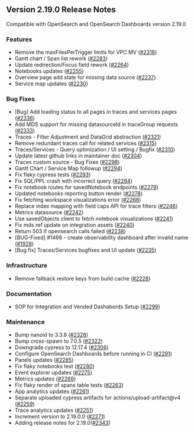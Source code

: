 ## Version 2.19.0 Release Notes

Compatible with OpenSearch and OpenSearch Dashboards version 2.19.0

### Features

- Remove the maxFilesPerTrigger limits for VPC MV ([#2318](https://github.com/opensearch-project/dashboards-observability/pull/2318))
- Gantt chart / Span list rework ([#2283](https://github.com/opensearch-project/dashboards-observability/pull/2283))
- Update redirection/Focus field rework ([#2264](https://github.com/opensearch-project/dashboards-observability/pull/2264))
- Notebooks updates ([#2255](https://github.com/opensearch-project/dashboards-observability/pull/2255))
- Overview page add state for missing data source ([#2237](https://github.com/opensearch-project/dashboards-observability/pull/2237))
- Service map updates ([#2230](https://github.com/opensearch-project/dashboards-observability/pull/2230))

### Bug Fixes

- [Bug] Add loading status to all pages in traces and services pages ([#2336](https://github.com/opensearch-project/dashboards-observability/pull/2336))
- Add MDS support for missing datasourceId in traceGroup requests ([#2333](https://github.com/opensearch-project/dashboards-observability/pull/2333))
- Traces - Filter Adjustment and DataGrid abstraction ([#2321](https://github.com/opensearch-project/dashboards-observability/pull/2321))
- Remove redundant traces call for related services ([#2315](https://github.com/opensearch-project/dashboards-observability/pull/2315))
- Traces/Services - Query optimization / UI setting / Bugfix ([#2310](https://github.com/opensearch-project/dashboards-observability/pull/2310))
- Update latest github links in maintainer doc ([#2304](https://github.com/opensearch-project/dashboards-observability/pull/2304))
- Traces custom source - Bug Fixes ([#2298](https://github.com/opensearch-project/dashboards-observability/pull/2298))
- Gantt Chart / Service Map followup ([#2294](https://github.com/opensearch-project/dashboards-observability/pull/2294))
- Fix flaky cypress tests ([#2293](https://github.com/opensearch-project/dashboards-observability/pull/2293))
- Fix SQL/PPL crash with incorrect query ([#2284](https://github.com/opensearch-project/dashboards-observability/pull/2284))
- Fix notebook routes for savedNotebook endpoints ([#2279](https://github.com/opensearch-project/dashboards-observability/pull/2279))
- Updated notebooks reporting button render ([#2278](https://github.com/opensearch-project/dashboards-observability/pull/2278))
- Fix fetching workspace visualizations error ([#2268](https://github.com/opensearch-project/dashboards-observability/pull/2268))
- Replace index mapping with field caps API for trace filters ([#2246](https://github.com/opensearch-project/dashboards-observability/pull/2246))
- Metrics datasource ([#2242](https://github.com/opensearch-project/dashboards-observability/pull/2242))
- Use savedObjects client to fetch notebook visualizations ([#2241](https://github.com/opensearch-project/dashboards-observability/pull/2241))
- Fix mds ref update on integration assets ([#2240](https://github.com/opensearch-project/dashboards-observability/pull/2240))
- Return 503 if opensearch calls failed ([#2238](https://github.com/opensearch-project/dashboards-observability/pull/2238))
- [BUG-Fixed] #1466 - create observability dashboard after invalid name ([#1928](https://github.com/opensearch-project/dashboards-observability/pull/1928))
- [Bug fix] Traces/Services bugfixes and UI update ([#2235](https://github.com/opensearch-project/dashboards-observability/pull/2235))

### Infrastructure

- Remove fallback restore keys from build cache ([#2228](https://github.com/opensearch-project/dashboards-observability/pull/2228))

### Documentation

- SOP for Integration and Vended Dashabords Setup ([#2299](https://github.com/opensearch-project/dashboards-observability/pull/2299))

### Maintenance

- Bump nanoid to 3.3.8 ([#2328](https://github.com/opensearch-project/dashboards-observability/pull/2328))
- Bump cross-spawn to 7.0.5 ([#2322](https://github.com/opensearch-project/dashboards-observability/pull/2322))
- Downgrade cypress to 12.17.4 ([#2306](https://github.com/opensearch-project/dashboards-observability/pull/2306))
- Configure OpenSearch Dashboards before running in CI ([#2291](https://github.com/opensearch-project/dashboards-observability/pull/2291))
- Panels updates ([#2285](https://github.com/opensearch-project/dashboards-observability/pull/2285))
- Fix flaky notebooks test ([#2280](https://github.com/opensearch-project/dashboards-observability/pull/2280))
- Event explorer updates ([#2275](https://github.com/opensearch-project/dashboards-observability/pull/2275))
- Metrics updates ([#2269](https://github.com/opensearch-project/dashboards-observability/pull/2269))
- Fix flaky render of spans table tests ([#2263](https://github.com/opensearch-project/dashboards-observability/pull/2263))
- App analytics updates ([#2261](https://github.com/opensearch-project/dashboards-observability/pull/2261))
- Separate uploaded cypress artifacts for actions/upload-artifact@v4 ([#2259](https://github.com/opensearch-project/dashboards-observability/pull/2259))
- Trace analytics updates ([#2251](https://github.com/opensearch-project/dashboards-observability/pull/2251))
- Increment version to 2.19.0.0 ([#2271](https://github.com/opensearch-project/dashboards-observability/pull/2271))
- Adding release notes for 2.19.0([#2343](https://github.com/opensearch-project/dashboards-observability/pull/2343))
